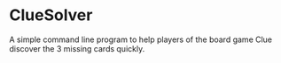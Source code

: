# ClueSolver

A simple command line program to help players of the board game Clue discover the 3 missing cards quickly.
